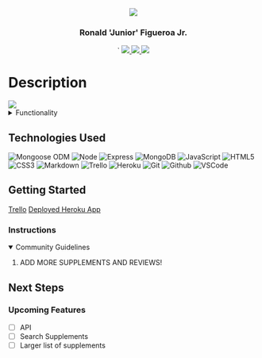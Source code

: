 <link rel="images" href="images">
<div align="center">
   <img src="https://i.pinimg.com/564x/88/a8/6e/88a86e4f31c6a306dab944e5ec204fe5.jpg"/>
</div>

<div align="center">
  <h3>Ronald 'Junior' Figueroa Jr.</h3>`                             
  <a href="https://github.com/ronaldfigueroajr"_target="_blank">
    <img src="https://img.shields.io/badge/-Portfolio:_ronaldfigueroajr.github.io-darkgreen?style=flat&logo=medium"/>
  </a>
  <a href="https://www.linkedin.com/in/ronaldfigueroajr/" target="_blank">
    <img src="https://img.shields.io/badge/-linkedin.com/in/ronaldfigueroajr-blue?style=flat&``logo=Linkedin&logoColor=white">
  </a> 
  <a href="figueroajrronald@gmail.com" target="_blank">
    <img src="https://img.shields.io/badge/-figueroajrronald@gmail.com-c14438?style=flat&logo=Gmail&``logoColor=white">
  </a>
</div>

<h1>Description</h1>
<img align="center"img src="https://i.ibb.co/5Mf5HBN/Supplements-4-29-2022.png"</p>

<details>
<summary>Functionality</summary>

  | Description | Screenshot |
  |------------ | ------------|
  | <h3 align="center">Landing Page</h3> | <img src="https://i.ibb.co/RQtV4qB/e9af4e65be6e2e9a60e33ae3e6de0212.png"/>
  | <h3 align="center">Adding a Supplement!</h3> | <img src="https://i.ibb.co/6422gxc/f56724b143668e0e1098c729f9bdb4a1.png"/>
  | <h3 align="center">View Supplements!</h3> | <img src="https://i.ibb.co/XDtGDwT/d85c61bb1cc6a01fd086b242351ba4d2.png"/>
</details>


## Technologies Used

![Mongoose ODM](https://img.shields.io/badge/-Mongoose_ODM-333?style=flat&logo=mongodb)
![Node](https://img.shields.io/badge/-Node.js-333?style=flat&logo=node.js)
![Express](https://img.shields.io/badge/-Express-333?style=flat&logo=express)
![MongoDB](https://img.shields.io/badge/-MongoDB-333?style=flat&logo=mongodb)
![JavaScript](https://img.shields.io/badge/-JavaScript-333?style=flat&logo=javascript) 
![HTML5](https://img.shields.io/badge/-HTML5-333?style=flat&logo=html5)
![CSS3](https://img.shields.io/badge/-CSS-333?style=flat&logo=css3)
![Markdown](https://img.shields.io/badge/-Markdown-333?style=flat&logo=markdown)
![Trello](https://img.shields.io/badge/-Trello-333?style=flat&logo=trello) 
![Heroku](https://img.shields.io/badge/-Heroku-333?style=flat&logo=heroku)
![Git](https://img.shields.io/badge/-Git-333?style=flat&logo=git)
![Github](https://img.shields.io/badge/-GitHub-333?style=flat&logo=github)
![VSCode](https://img.shields.io/badge/-VS_Code-333?style=flat&logo=visualstudio) 


<h2>Getting Started </h2>

<a href="https://trello.com/b/Wa6GXRzB/supp-review">Trello</a>
<a href="https://supplement-reviews.herokuapp.com/">Deployed Heroku App</a>

<h3>Instructions </h3>
<details open>
  <summary>Community Guidelines</summary>
  <ol>
  <li>ADD MORE SUPPLEMENTS AND REVIEWS!</li>
  </ol>
</details>

## Next Steps  

### Upcoming Features
- [ ] API   
- [ ] Search Supplements   
- [ ] Larger list of supplements